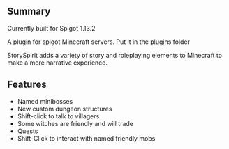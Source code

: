 ## Summary
Currently built for Spigot 1.13.2

A plugin for spigot Minecraft servers. Put it in the plugins folder

StorySpirit adds a variety of story and roleplaying elements to Minecraft to make a more narrative experience.

## Features
 * Named minibosses
 * New custom dungeon structures
 * Shift-click to talk to villagers
 * Some witches are friendly and will trade
 * Quests
 * Shift-Click to interact with named friendly mobs
